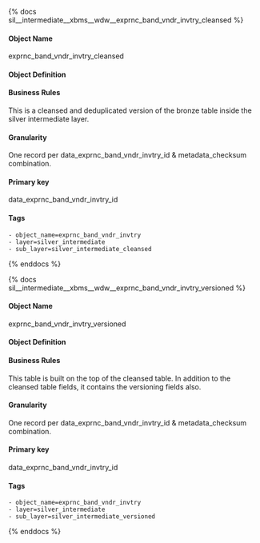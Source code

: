{% docs sil__intermediate__xbms__wdw__exprnc_band_vndr_invtry_cleansed %}

#### Object Name
exprnc_band_vndr_invtry_cleansed

#### Object Definition


#### Business Rules
This is a cleansed and deduplicated version of the bronze table inside the silver intermediate layer.

#### Granularity
One record per data_exprnc_band_vndr_invtry_id & metadata_checksum combination.

#### Primary key
data_exprnc_band_vndr_invtry_id

#### Tags
    - object_name=exprnc_band_vndr_invtry
    - layer=silver_intermediate
    - sub_layer=silver_intermediate_cleansed

{% enddocs %}

{% docs sil__intermediate__xbms__wdw__exprnc_band_vndr_invtry_versioned %}

#### Object Name
exprnc_band_vndr_invtry_versioned

#### Object Definition


#### Business Rules
This table is built on the top of the cleansed table. In addition to the cleansed table fields, it contains the versioning fields also.

#### Granularity
One record per data_exprnc_band_vndr_invtry_id & metadata_checksum combination.

#### Primary key
data_exprnc_band_vndr_invtry_id

#### Tags
    - object_name=exprnc_band_vndr_invtry
    - layer=silver_intermediate
    - sub_layer=silver_intermediate_versioned

{% enddocs %}